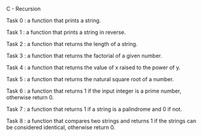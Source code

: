 C - Recursion

Task 0 : a function that prints a string.


Task 1 : a function that prints a string in reverse.


Task 2 : a function that returns the length of a string.


Task 3 : a function that returns the factorial of a given number.


Task 4 : a function that returns the value of x raised to the power of y.


Task 5 : a function that returns the natural square root of a number.


Task 6 : a function that returns 1 if the input integer is a prime number, otherwise return 0.


Task 7 : a function that returns 1 if a string is a palindrome and 0 if not.


Task 8 : a function that compares two strings and returns 1 if the strings can be considered identical, otherwise return 0.
 

